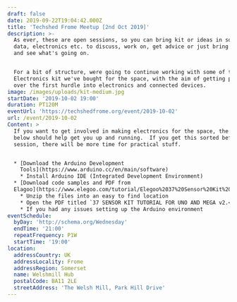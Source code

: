```yaml
---
draft: false
date: 2019-09-22T19:04:42.000Z
title: 'Techshed Frome Meetup [2nd Oct 2019]'
description: >-
  As ever, these are open sessions, so you can bring kit or ideas in software,
  data, electronics etc. to discuss, work on, get advice or just bring yourself
  and see what's going on.


  For a bit of structure, were going to continue working with some of the
  Electronics kit we've bought for the space, with the aim of getting people
  over the first hurdle into electronics and connected devices.
image: /images/uploads/kit-medium.jpg
startDate: '2019-10-02 19:00'
duration: PT120M
eventUrl: 'https://techshedfrome.org/event/2019-10-02'
url: /event/2019-10-02
Content: >
  If you want to get involved in making electronics for the space, the links
  below should help get you up and running.  If you get this sorted before the
  session, there will be more time for practical stuff.


  * [Download the Arduino Development
    Tools](https://www.arduino.cc/en/main/software)
    * Install Arduino IDE (Integrated Development Environment)
  * [Download code samples and PDF from
  Elagoo](https://www.elegoo.com/tutorial/Elegoo%2037%20Sensor%20Kit%20Tutorial%20for%20UNO%20R3%20and%20Mega%202560%20V2.0.0.2019.09.17.zip)
    * Unzip the files into an easy to find location
    * Open the PDF titled `37 SENSOR KIT TUTORIAL FOR UNO AND MEGA v2.<some numbers>.pdf` and take a quick look at the sorts of projects that can be made with the kit we have available.
    * If you had any issues setting up the Arduino environment
eventSchedule:
  byDay: 'http://schema.org/Wednesday'
  endTime: '21:00'
  repeatFrequency: P1W
  startTime: '19:00'
location:
  addressCountry: UK
  addressLocality: Frome
  addressRegion: Somerset
  name: Welshmill Hub
  postalCode: BA11 2LE
  streetAddress: 'The Welsh Mill, Park Hill Drive'
---
```



